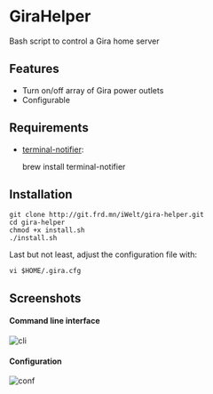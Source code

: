 GiraHelper
==========

Bash script to control a Gira home server

## Features

* Turn on/off array of Gira power outlets
* Configurable

## Requirements

* [terminal-notifier](https://github.com/alloy/terminal-notifier):

    brew install terminal-notifier

## Installation

    git clone http://git.frd.mn/iWelt/gira-helper.git
    cd gira-helper
    chmod +x install.sh
    ./install.sh

Last but not least, adjust the configuration file with:

`vi $HOME/.gira.cfg`

## Screenshots

#### Command line interface

![cli](http://static.yeahwh.at/plugins/GiraHelper/1_cli.png)

#### Configuration

![conf](http://static.yeahwh.at/plugins/GiraHelper/2_conf.png)
